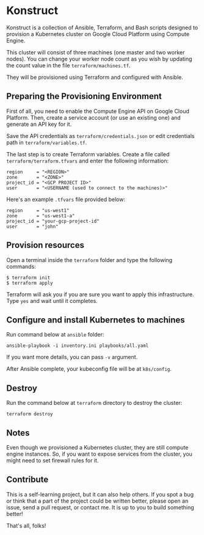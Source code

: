 # Konstruct

Konstruct is a collection of Ansible, Terraform, and Bash scripts designed to provision a Kubernetes cluster on Google Cloud Platform using Compute Engine.

This cluster will consist of three machines (one master and two worker nodes). You can change your worker node count as you wish by updating the count value in the file `terraform/machines.tf`.

They will be provisioned using Terraform and configured with Ansible.

## Preparing the Provisioning Environment

First of all, you need to enable the Compute Engine API on Google Cloud Platform. Then, create a service account (or use an existing one) and generate an API key for it.

Save the API credentials as `terraform/credentials.json` or edit credentials path in `terraform/variables.tf`.

The last step is to create Terraform variables. Create a file called `terraform/terraform.tfvars` and enter the following information:

```
region     = "<REGION>"
zone       = "<ZONE>"
project_id = "<GCP PROJECT ID>"
user       = "<USERNAME (used to connect to the machines)>"
```

Here's an example `.tfvars` file provided below:

```
region     = "us-west1"
zone       = "us-west1-a"
project_id = "your-gcp-project-id"
user       = "john"
```

## Provision resources

Open a terminal inside the `terraform` folder and type the following commands:

```shell
$ terraform init
$ terraform apply
```

Terraform will ask you if you are sure you want to apply this infrastructure. Type `yes` and wait until it completes.

## Configure and install Kubernetes to machines

Run command below at `ansible` folder:

```shell
ansible-playbook -i inventory.ini playbooks/all.yaml
```

If you want more details, you can pass `-v` argument.

After Ansible complete, your kubeconfig file will be at `k8s/config`.

## Destroy

Run the command below at `terraform` directory to destroy the cluster:

```shell
terraform destroy
```

## Notes

Even though we provisioned a Kubernetes cluster, they are still compute engine instances. So, if you want to expose services from the cluster, you might need to set firewall rules for it.

## Contribute

This is a self-learning project, but it can also help others. If you spot a bug or think that a part of the project could be written better, please open an issue, send a pull request, or contact me. It is up to you to build something better!

That's all, folks!
